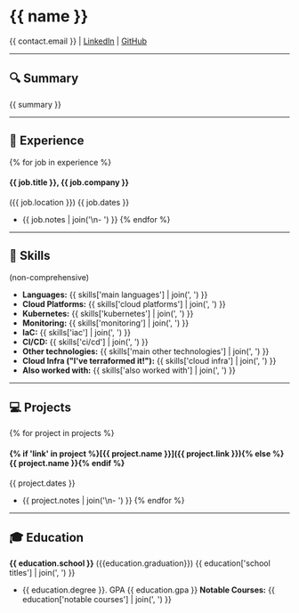 # {{ name }}

{{ contact.email }} |
[LinkedIn]({{contact.linkedin.link}}) |
[GitHub]({{contact.github.link}})

---

## 🔍 Summary

{{ summary }}

---

## 💼 Experience
{% for job in experience %}
#### **{{ job.title }}**, {{ job.company }}
({{ job.location }}) {{ job.dates }}
- {{ job.notes | join('\n- ') }}
{% endfor %}

---

## 💪 Skills
(non-comprehensive)

- **Languages:** {{ skills['main languages'] | join(', ') }}
- **Cloud Platforms:** {{ skills['cloud platforms'] | join(', ') }}
- **Kubernetes:** {{ skills['kubernetes'] | join(', ') }}
- **Monitoring:** {{ skills['monitoring'] | join(', ') }}
- **IaC:** {{ skills['iac'] | join(', ') }}
- **CI/CD:** {{ skills['ci/cd'] | join(', ') }}
- **Other technologies:** {{ skills['main other technologies'] | join(', ') }}
- **Cloud Infra ("I've terraformed it!"):** {{ skills['cloud infra'] | join(', ') }}
- **Also worked with:** {{ skills['also worked with'] | join(', ') }}

---

## 💻 Projects
{% for project in projects %}
#### **{% if 'link' in project %}[{{ project.name }}]({{ project.link }}){% else %}{{ project.name }}{% endif %}**
{{ project.dates }}
- {{ project.notes | join('\n- ') }}
{% endfor %}

---

## 🎓 Education
**{{ education.school }}** ({{education.graduation}}) {{ education['school titles'] | join(', ') }}
- {{ education.degree }}. GPA {{ education.gpa }}
**Notable Courses:** {{ education['notable courses'] | join(', ') }}


